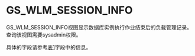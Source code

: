 # GS\_WLM\_SESSION\_INFO

GS\_WLM\_SESSION\_INFO视图显示数据库实例执行作业结束后的负载管理记录。查询该视图需要sysadmin权限。

具体的字段请参考[表1](GS_WLM_SESSION_HISTORY.md#zh-cn_topic_0112535431_table75981925115018)字段中的信息。

